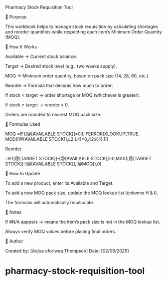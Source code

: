 Pharmacy Stock Requisition Tool

🔹 Purpose

This workbook helps to manage stock requisition by calculating shortages and reorder quantities while respecting each item’s Minimum Order Quantity (MOQ).

🔹 How It Works

Available → Current stock balance.

Target → Desired stock level (e.g., two weeks supply).

MOQ → Minimum order quantity, based on pack size (14, 28, 60, etc.).

Reorder → Formula that decides how much to order:

If stock < target → order shortage or MOQ (whichever is greater).

If stock ≥ target → reorder = 0.

Orders are rounded to nearest MOQ pack size.

🔹 Formulas Used

MOQ
=IF([@[AVAILABLE STOCK]]=0,1,IFERROR(XLOOKUP(TRUE, MOD([@[AVAILABLE STOCK]],$L$2:$L$4)=0,$K$2:$K$4),1))

Reorder

=IF([@[TARGET STOCK]]-[@[AVAILABLE STOCK]]>0,MAX([@[TARGET STOCK]]-[@[AVAILABLE STOCK]],[@MOQ]),0)

🔹 How to Update

To add a new product, enter its Available and Target.

To add a new MOQ pack size, update the MOQ lookup list (columns H & I).

The formulas will automatically recalculate.

🔹 Notes

If #N/A appears → means the item’s pack size is not in the MOQ lookup list.

Always verify MOQ values before placing final orders.

🔹 Author

Created by: [Adjoa oforiwaa Thompson]
Date: [02/08/2025]

# pharmacy-stock-requisition-tool
